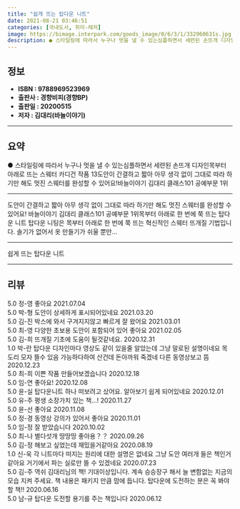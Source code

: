 ```yaml
---
title: "쉽게 뜨는 탑다운 니트"
date: 2021-08-21 03:46:51
categories: [국내도서, 취미-레저]
image: https://bimage.interpark.com/goods_image/0/6/3/1/332960631s.jpg
description: ● 스타일링에 따라서 누구나 멋을 낼 수 있는심플하면서 세련된 손뜨개 디자인목부터 아래로 뜨는 스웨터 카디건 작품 13도안이 간결하고 짧아 아무 생각 없이 그대로 따라 하기만 해도 멋진 스웨터를 완성할 수 있어요!바늘이야기 김대리 클래스101 공예부문 1위
---
```


## **정보**

- **ISBN : 9788969523969**
- **출판사 : 경향비피(경향BP)**
- **출판일 : 20200515**
- **저자 : 김대리(바늘이야기)**

------



## **요약**

●  스타일링에 따라서 누구나 멋을 낼 수 있는심플하면서 세련된 손뜨개 디자인목부터 아래로 뜨는 스웨터  카디건 작품 13도안이 간결하고 짧아 아무 생각 없이 그대로 따라 하기만 해도 멋진 스웨터를 완성할 수 있어요!바늘이야기 김대리 클래스101 공예부문 1위

------

도안이 간결하고 짧아 아무 생각 없이
그대로 따라 하기만 해도 멋진 스웨터를 완성할 수 있어요!
바늘이야기 김대리 클래스101 공예부문 1위목부터 아래로 한 번에 쭉 뜨는 탑다운 니트
탑다운 니팅은 목부터 아래로 한 번에 쭉 뜨는 혁신적인 스웨터 뜨개질 기법입니다. 솔기가 없어서 옷 만들기가 쉬울 뿐만... 

------


쉽게 뜨는 탑다운 니트 

------


## **리뷰** 

5.0 정-영 좋아요 2021.07.04 <br/>5.0 박-형 도안이 상세하게 표시되어있네요 2021.03.20 <br/>5.0 김-진 박스에 와서 구겨지지않고 빠르게 잘 왔어요 2021.03.01 <br/>5.0 최-영 다양한 초보용 도안이 포함되어 있어 좋아요 2021.02.05 <br/>5.0 김-희 뜨개질 기초에 도움이 될것같네요. 2020.12.31 <br/>1.0 박-란 탑다운 디자인마다 영상도 같이 있을줄 알았는데 그냥 말로된 설명이네요 목도리 모자 뜰수 있음 가능하다하여 산건데 돈아까워 죽겠네 다른 동영상보고 뜸 2020.12.23 <br/>5.0 최-희 이쁜 작품 만들어보겠습니다
 2020.12.18 <br/>5.0 임-연 좋아요! 2020.12.08 <br/>5.0 윤-실 탑다운니트 하나 떠보려고 샀어요.
알아보기 쉽게 되어있네요 2020.12.01 <br/>5.0 유-주 평생 소장가치 있는 책...! 2020.11.27 <br/>5.0 윤-선 좋아요 2020.11.08 <br/>5.0 정-경 동영상 강의가 있어서 좋아요 2020.11.01 <br/>5.0 임-정 잘 받았습니다 2020.10.02 <br/>5.0 최-나 별다섯개 땅땅땅 좋아용？？ 2020.09.26 <br/>5.0 김-정 해보고 싶었는데 재밌을거같아요 2020.08.19 <br/>1.0 신-욱 각 니트마다 떠지는 원리에 대한 설명은 없네요
그냥 도안 여러개 들은 책인거같아요
거기에서 파는 실로만 뜰 수 있겠네요 2020.07.23 <br/>5.0 김-주 역쉬 김대리님의 책! 기대이상입니다. 계속 승승장구 해서 늘 변함없는 지금의 모습 지켜 주세요. 책 내용은 패키지 만큼 맘에 듭니다. 탑다운에 도전하는 분은 꼭 봐야 할 책!! 2020.06.16 <br/>5.0 남-규 탑다운 도전할 용기를 주는 책입니다 2020.06.12 <br/>